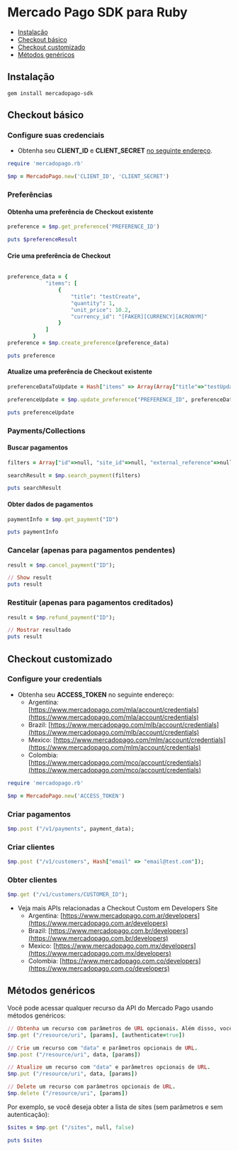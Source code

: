 # Mercado Pago SDK para Ruby

* [Instalação](#install)
* [Checkout básico](#basic-checkout)
* [Checkout customizado](#custom-checkout)
* [Métodos genéricos](#generic-methods)

<a name="install"></a>
## Instalação

```gem install mercadopago-sdk```

<a name="basic-checkout"></a>
## Checkout básico

### Configure suas credenciais

* Obtenha seu **CLIENT_ID** e **CLIENT_SECRET** [no seguinte endereço](https://www.mercadopago.com/mlb/account/credentials).

```ruby
require 'mercadopago.rb'

$mp = MercadoPago.new('CLIENT_ID', 'CLIENT_SECRET')
```

### Preferências

#### Obtenha uma preferência de Checkout existente

```ruby
preference = $mp.get_preference('PREFERENCE_ID')

puts $preferenceResult
```

#### Crie uma preferência de Checkout

```ruby

preference_data = {
			"items": [
				{
					"title": "testCreate",
					"quantity": 1,
					"unit_price": 10.2,
					"currency_id": "[FAKER][CURRENCY][ACRONYM]"
				}
			]
		}
preference = $mp.create_preference(preference_data)

puts preference
```

#### Atualize uma preferência de Checkout existente

```ruby
preferenceDataToUpdate = Hash["items" => Array(Array["title"=>"testUpdated", "quantity"=>1, "unit_price"=>2])]

preferenceUpdate = $mp.update_preference("PREFERENCE_ID", preferenceDataToUpdate)

puts preferenceUpdate
```

### Payments/Collections

#### Buscar pagamentos

```ruby    
filters = Array["id"=>null, "site_id"=>null, "external_reference"=>null]

searchResult = $mp.search_payment(filters)

puts searchResult
```

#### Obter dados de pagamentos

```ruby
paymentInfo = $mp.get_payment("ID")

puts paymentInfo
```

### Cancelar (apenas para pagamentos pendentes)

```ruby
result = $mp.cancel_payment("ID");

// Show result
puts result
```

### Restituir (apenas para pagamentos creditados)

```ruby
result = $mp.refund_payment("ID");

// Mostrar resultado
puts result
```

<a name="custom-checkout"></a>
## Checkout customizado

### Configure your credentials

* Obtenha seu **ACCESS_TOKEN** no seguinte endereço:
    * Argentina: [https://www.mercadopago.com/mla/account/credentials](https://www.mercadopago.com/mla/account/credentials)
    * Brazil: [https://www.mercadopago.com/mlb/account/credentials](https://www.mercadopago.com/mlb/account/credentials)
    * Mexico: [https://www.mercadopago.com/mlm/account/credentials](https://www.mercadopago.com/mlm/account/credentials)
    * Colombia: [https://www.mercadopago.com/mco/account/credentials](https://www.mercadopago.com/mco/account/credentials)

```ruby
require 'mercadopago.rb'

$mp = MercadoPago.new('ACCESS_TOKEN')
```

### Criar pagamentos

```ruby
$mp.post ("/v1/payments", payment_data);
```

### Criar clientes

```ruby
$mp.post ("/v1/customers", Hash["email" => "email@test.com"]);
```

### Obter clientes

```ruby
$mp.get ("/v1/customers/CUSTOMER_ID");
```

* Veja mais APIs relacionadas a Checkout Custom em Developers Site
    * Argentina: [https://www.mercadopago.com.ar/developers](https://www.mercadopago.com.ar/developers)
    * Brazil: [https://www.mercadopago.com.br/developers](https://www.mercadopago.com.br/developers)
    * Mexico: [https://www.mercadopago.com.mx/developers](https://www.mercadopago.com.mx/developers)
    * Colombia: [https://www.mercadopago.com.co/developers](https://www.mercadopago.com.co/developers)

<a name="generic-methods"></a>
## Métodos genéricos
Você pode acessar qualquer recurso da API do Mercado Pago usando métodos genéricos:

```ruby
// Obtenha um recurso com parâmetros de URL opcionais. Além disso, você pode desativar a autenticação de APIs públicas
$mp.get ("/resource/uri", [params], [authenticate=true])

// Crie um recurso com "data" e parâmetros opcionais de URL.
$mp.post ("/resource/uri", data, [params])

// Atualize um recurso com "data" e parâmetros opcionais de URL.
$mp.put ("/resource/uri", data, [params])

// Delete um recurso com parâmetros opcionais de URL.
$mp.delete ("/resource/uri", [params])
```

 Por exemplo, se você deseja obter a lista de sites (sem parâmetros e sem autenticação):

```ruby
$sites = $mp.get ("/sites", null, false)

puts $sites
```
